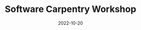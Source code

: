 ---
title: Software Carpentry Workshop
date: 2022-10-20
end_date: 2022-10-21
instructors:
- Nick Lesniak
- Corwin Kerr
- Kelly Sovacool
- Sarah Lucas
- Pat Schloss
helpers:
- Grace Kenney
- Pariksheet Nanda
- Fred Fang
site: https://UMCarpentries.github.io/2022-10-20-UMich
etherpad: https://pad.carpentries.org/2022-10-20-UMich
eventbrite: 
material: R for Plotting, The Unix Shell, Intro to git & GitHub, R for Data Analysis, Writing Reports with R Markdown
audience: 
---